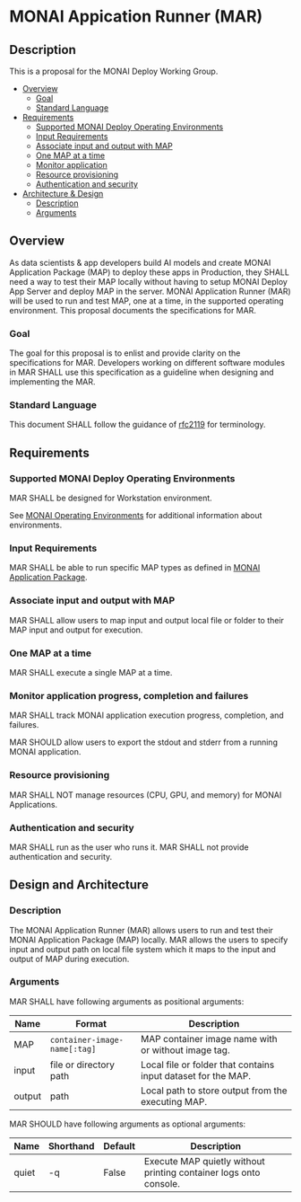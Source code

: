 # MONAI Appication Runner (MAR)

## Description

This is a proposal for the MONAI Deploy Working Group.

- [Overview](#overview)
  - [Goal](#goal)
  - [Standard Language](#standard-language)
- [Requirements](#requirements)
  - [Supported MONAI Deploy Operating Environments](#supported-operating-environments)
  - [Input Requirements](#input-requirements)
  - [Associate input and output with MAP](#associate-input-and-output-with-map)
  - [One MAP at a time](#one-map-at-a-time)
  - [Monitor application](#monitor-application)
  - [Resource provisioning](#resource-provisioning)
  - [Authentication and security](#authentication)
- [Architecture & Design](#architecture--design)
  - [Description](#description)
  - [Arguments](#arguments)

## Overview

As data scientists & app developers build AI models and create MONAI Application Package (MAP) to deploy these apps in Production, they SHALL need a way to test their MAP locally without having to setup MONAI Deploy App Server and deploy MAP in the server. MONAI Application Runner (MAR) will be used to run and test MAP, one at a time, in the supported operating environment. This proposal documents the specifications for MAR.

### Goal
The goal for this proposal is to enlist and provide clarity on the specifications for MAR. Developers working on different software modules in MAR SHALL use this specification as a guideline when designing and implementing the MAR.

### Standard Language

This document SHALL follow the guidance of [rfc2119](https://datatracker.ietf.org/doc/html/rfc2119) for terminology.

## Requirements

### Supported MONAI Deploy Operating Environments

MAR SHALL be designed for Workstation environment.

See [MONAI Operating Environments](monai-operating-environments.md) for additional information about environments.

### Input Requirements

MAR SHALL be able to run specific MAP types as defined in [MONAI Application Package](./monai-application-package.md).

### Associate input and output with MAP

MAR SHALL allow users to map input and output local file or folder to their MAP input and output for execution.

### One MAP at a time

MAR SHALL execute a single MAP at a time.

### Monitor application progress, completion and failures

MAR SHALL track MONAI application execution progress, completion, and failures.

MAR SHOULD allow users to export the stdout and stderr from a running MONAI application.

### Resource provisioning

MAR SHALL NOT manage resources (CPU, GPU, and memory) for MONAI Applications.

### Authentication and security

MAR SHALL run as the user who runs it. MAR SHALL not provide authentication and security.

## Design and Architecture

### Description

The MONAI Application Runner (MAR) allows users to run and test their MONAI Application Package (MAP) locally. MAR allows the users to specify input and output path on local file system which it maps to the input and output of MAP during execution.

### Arguments

MAR SHALL have following arguments as positional arguments:

| Name     | Format                           | Description                                                   |
| -------- | -------------------------------- | ------------------------------------------------------------- |
| MAP      | `container-image-name[:tag]`     | MAP container image name with or without image tag.           |
| input    | file or directory path           | Local file or folder that contains input dataset for the MAP. |
| output   | path                             | Local path to store output from the executing MAP.            |

MAR SHOULD have following arguments as optional arguments:

| Name                | Shorthand  | Default    | Description                                                         |
| ------------------- | ---------- | ---------- | --------------------------------------------------------------      |
| quiet               | -q         | False      | Execute MAP quietly without printing container logs onto console.   |